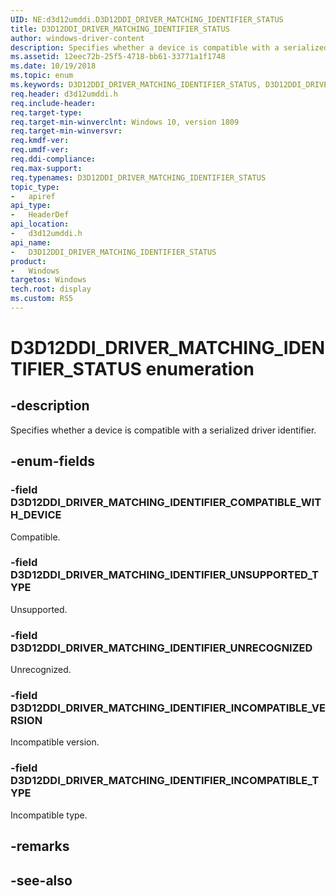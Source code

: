 ```yaml
---
UID: NE:d3d12umddi.D3D12DDI_DRIVER_MATCHING_IDENTIFIER_STATUS
title: D3D12DDI_DRIVER_MATCHING_IDENTIFIER_STATUS
author: windows-driver-content
description: Specifies whether a device is compatible with a serialized driver identifier.
ms.assetid: 12eec72b-25f5-4718-bb61-33771a1f1748
ms.date: 10/19/2018
ms.topic: enum
ms.keywords: D3D12DDI_DRIVER_MATCHING_IDENTIFIER_STATUS, D3D12DDI_DRIVER_MATCHING_IDENTIFIER_STATUS, 
req.header: d3d12umddi.h
req.include-header:
req.target-type:
req.target-min-winverclnt: Windows 10, version 1809
req.target-min-winversvr:
req.kmdf-ver:
req.umdf-ver:
req.ddi-compliance:
req.max-support:
req.typenames: D3D12DDI_DRIVER_MATCHING_IDENTIFIER_STATUS
topic_type: 
-	apiref
api_type: 
-	HeaderDef
api_location: 
-	d3d12umddi.h
api_name: 
-	D3D12DDI_DRIVER_MATCHING_IDENTIFIER_STATUS
product:
-	Windows
targetos: Windows
tech.root: display
ms.custom: RS5
---
```


# D3D12DDI_DRIVER_MATCHING_IDENTIFIER_STATUS enumeration

## -description

Specifies whether a device is compatible with a serialized driver identifier.

## -enum-fields

### -field D3D12DDI_DRIVER_MATCHING_IDENTIFIER_COMPATIBLE_WITH_DEVICE

Compatible.

### -field D3D12DDI_DRIVER_MATCHING_IDENTIFIER_UNSUPPORTED_TYPE

Unsupported.

### -field D3D12DDI_DRIVER_MATCHING_IDENTIFIER_UNRECOGNIZED

Unrecognized.

### -field D3D12DDI_DRIVER_MATCHING_IDENTIFIER_INCOMPATIBLE_VERSION

Incompatible version.

### -field D3D12DDI_DRIVER_MATCHING_IDENTIFIER_INCOMPATIBLE_TYPE

Incompatible type.

## -remarks

## -see-also
